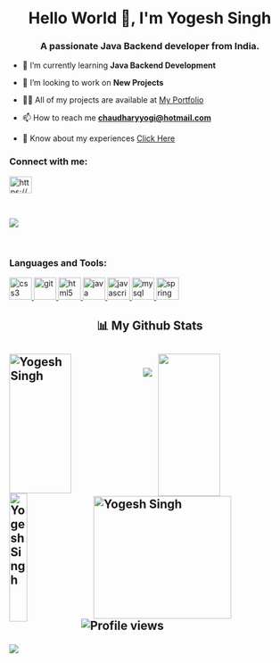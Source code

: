 <h1 align="center">Hello World 👋, I'm Yogesh Singh</h1>
<h3 align="center">A passionate Java Backend developer from India.</h3>

- 🌱 I’m currently learning **Java Backend Development**

- 👯 I’m looking to work on **New Projects**

- 👨‍💻 All of my projects are available at <a href="https://chadharyyogi.github.io/" target="blank">My Portfolio</a>


- 📫 How to reach me **chaudharyyogi@hotmail.com**

- 📄 Know about my experiences <a href="https://1drv.ms/b/s!AkWy6hKVnwWBg7RroIzGcaM2XIqH6A?e=80jYm1" target="blank" alt="https://1drv.ms/b/s!AkWy6hKVnwWBg7RroIzGcaM2XIqH6A?e=80jYm1">Click Here</a>

<h3 align="left">Connect with me:</h3>
<p align="left">
<a href="https://www.linkedin.com/in/yogesh-singh-8289b3149/" target="blank"><img align="center" src="https://raw.githubusercontent.com/rahuldkjain/github-profile-readme-generator/master/src/images/icons/Social/linked-in-alt.svg" alt="https://www.linkedin.com/in/yogesh-singh-8289b3149/" height="30" width="40" /></a>
</p>

<br>
<p align="left">
  <a  align="left" href="https://github.com/ryo-ma/github-profile-trophy">
    <img src="https://github-profile-trophy.vercel.app/?username=chadharyyogi&column=7&theme=default" />
  </a>
</p>
<br>

<h3 align="left">Languages and Tools:</h3>
<p align="left">
  <a href="https://www.w3schools.com/css/" target="_blank" rel="noreferrer"> <img src="https://www.bing.com/images/search?view=detailV2&ccid=tAvAD5lC&id=4360E3CDDB73D89E25FCA5909A0F7DE499BC1500&thid=OIP.tAvAD5lCtDJSjywplxd37QHaEo&mediaurl=https%3a%2f%2f1000logos.net%2fwp-content%2fuploads%2f2020%2f09%2fCSS-Logo.png&exph=1750&expw=2800&q=css+&simid=608021366351928355&FORM=IRPRST&ck=6A03865E668D6806DBF7771231816848&selectedIndex=0&ajaxhist=0&ajaxserp=0" alt="css3" width="40" height="40"/> </a> 
  <a href="https://git-scm.com/" target="_blank" rel="noreferrer"> <img src="https://www.vectorlogo.zone/logos/git-scm/git-scm-icon.svg" alt="git" width="40" height="40"/> </a>
  <a href="https://www.w3.org/html/" target="_blank" rel="noreferrer"> <img src="https://www.bing.com/images/search?view=detailV2&ccid=4dQkxLm%2B&id=983ADCE82A6DF84D2DB0567436E67C9C3B0D9F11&thid=OIP.4dQkxLm-cAndV-9OfVjjQwHaE8&mediaurl=https%3A%2F%2Fth.bing.com%2Fth%2Fid%2FR.e1d424c4b9be7009dd57ef4e7d58e343%3Frik%3DEZ8NO5x85jZ0Vg%26riu%3Dhttp%253a%252f%252f1.bp.blogspot.com%252f-NGHwBncyA68%252fUiMm_8b2ZUI%252fAAAAAAAAAnA%252f17OGXCKI4zE%252fs1600%252fLogo%252bHTML5.JPG%26ehk%3DrnVe3RUksYQ4LMnsZ6Xxyf3F5lkj3Br1Eu6vOVCkYh0%253d%26risl%3D%26pid%3DImgRaw%26r%3D0&exph=1067&expw=1600&q=html5&simid=607994093334891674&form=IRPRST&ck=867644E40894B96561E3C068261CA2AB&selectedindex=2&ajaxhist=0&ajaxserp=0&vt=0&sim=11" alt="html5" width="40" height="40"/> </a> 
  <a href="https://www.java.com" target="_blank" rel="noreferrer"> <img src="https://www.bing.com/images/search?view=detailV2&ccid=ADqbtRNC&id=F39E2D687105156CC64D777F91171741518D3DD8&thid=OIP.ADqbtRNCtoGE-1bvvoSQdgHaE8&mediaurl=https%3a%2f%2fcdn.vox-cdn.com%2fthumbor%2f_AobZZDt_RVStktVR7mUZpBkovc%3d%2f0x0%3a640x427%2f1200x800%2ffilters%3afocal(0x0%3a640x427)%2fcdn.vox-cdn.com%2fassets%2f1087137%2fjava_logo_640.jpg&exph=800&expw=1200&q=java&simid=608037322333883334&FORM=IRPRST&ck=91EB8AAC23B22D286FF52F18BE8D920F&selectedIndex=0&ajaxhist=0&ajaxserp=0" alt="java" width="40" height="40"/> </a>
  <a href="https://developer.mozilla.org/en-US/docs/Web/JavaScript" target="_blank" rel="noreferrer"> <img src="https://www.bing.com/images/search?view=detailV2&ccid=25vSXGJs&id=DBCB663B308097758EB9B6A13E9C3E36EFA68EAF&thid=OIP.25vSXGJsvi1u3JIjcfvfNQHaEo&mediaurl=https%3a%2f%2f1000logos.net%2fwp-content%2fuploads%2f2020%2f09%2fJavaScript-Logo-2048x1280.png&exph=1280&expw=2048&q=javascript&simid=608028135249286659&FORM=IRPRST&ck=E7652A4D577EA9A0DB652322AD9E209C&selectedIndex=1&ajaxhist=0&ajaxserp=0" alt="javascript" width="40" height="40"/> </a> 
  <a href="https://www.mysql.com/" target="_blank" rel="noreferrer"> <img src="https://www.bing.com/images/search?view=detailV2&ccid=%2b1KySS6B&id=35276BB8DB06A9BE4C3261D04A2BA31AD6D65309&thid=OIP.-1KySS6B0Y2E2REgVTYYhQHaFI&mediaurl=https%3a%2f%2fgeeklk.com%2fwp-content%2fuploads%2f2014%2f03%2fmysql-geeklk.jpg&exph=861&expw=1243&q=mysql&simid=608045199315464485&FORM=IRPRST&ck=3F5E534A1C3252B89682AD54BA0F5B5E&selectedIndex=2&ajaxhist=0&ajaxserp=0" alt="mysql" width="40" height="40"/> </a> 
  <a href="https://spring.io/" target="_blank" rel="noreferrer"> <img src="https://www.bing.com/images/search?view=detailV2&ccid=Vev4j8vi&id=0199D8E0966E5BDEA462A6D42D6F6FBFA08D38E0&thid=OIP.Vev4j8vij-UgWbeUVULUrAHaD-&mediaurl=https%3a%2f%2flilly021.com%2fwp-content%2fuploads%2f2019%2f07%2fspringBoot_featured_image-1024x549.png&exph=549&expw=1024&q=spring+in+java&simid=608001231580045726&FORM=IRPRST&ck=60DE70440BAD7D1FED03226B169B61F1&selectedIndex=5&ajaxhist=0&ajaxserp=0" alt="spring" width="40" height="40"/> </a> </p>



<h2 align="center">📊 My Github Stats<h2>
<div>
  <img align="left" src="https://github-readme-streak-stats.herokuapp.com/?user=chadharyyogi&theme=radical" alt="Yogesh Singh" height="250px" width="47%" />
  <img align="right" src="https://github-readme-stats.vercel.app/api?username=chadharyyogi&show_icons=true&theme=radical" height="255px" width="47%"/>
<div>
  </br>
  
  
  
  <div>
  <img align="left" src="https://github-readme-stats.vercel.app/api/top-langs/?username=chadharyyogi&theme=radical&langs_count=8" alt="Yogesh Singh" height="230px" width="25%" />
  <img img align="right" src="https://github-profile-summary-cards.vercel.app/api/cards/profile-details?username=chadharyyogi&theme=radical" alt="Yogesh Singh" height="220px" width="70%"/>
  

<div>

  
 <img  src="https://raw.githubusercontent.com/Trilokia/Trilokia/379277808c61ef204768a61bbc5d25bc7798ccf1/bottom_header.svg" />


 ![Profile views](https://gpvc.arturio.dev/chadharyyogi)  



![](./profile-3d-contrib/profile-night-green.svg)
 














<!--

Here are some ideas to get you started:

- 🔭 I’m currently working on ...
- 🌱 I’m currently learning ...
- 👯 I’m looking to collaborate on ...
- 🤔 I’m looking for help with ...
- 💬 Ask me about ...
- 📫 How to reach me: ...
- 😄 Pronouns: ...
- ⚡ Fun fact: ...
-->
